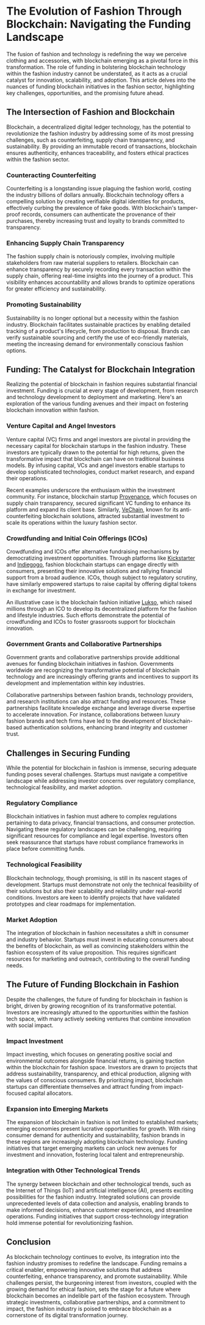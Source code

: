 # The Evolution of Fashion Through Blockchain: Navigating the Funding Landscape

The fusion of fashion and technology is redefining the way we perceive clothing and accessories, with blockchain emerging as a pivotal force in this transformation. The role of funding in bolstering blockchain technology within the fashion industry cannot be understated, as it acts as a crucial catalyst for innovation, scalability, and adoption. This article delves into the nuances of funding blockchain initiatives in the fashion sector, highlighting key challenges, opportunities, and the promising future ahead.

## The Intersection of Fashion and Blockchain

Blockchain, a decentralized digital ledger technology, has the potential to revolutionize the fashion industry by addressing some of its most pressing challenges, such as counterfeiting, supply chain transparency, and sustainability. By providing an immutable record of transactions, blockchain ensures authenticity, enhances traceability, and fosters ethical practices within the fashion sector.

### Counteracting Counterfeiting

Counterfeiting is a longstanding issue plaguing the fashion world, costing the industry billions of dollars annually. Blockchain technology offers a compelling solution by creating verifiable digital identities for products, effectively curbing the prevalence of fake goods. With blockchain's tamper-proof records, consumers can authenticate the provenance of their purchases, thereby increasing trust and loyalty to brands committed to transparency.

### Enhancing Supply Chain Transparency

The fashion supply chain is notoriously complex, involving multiple stakeholders from raw material suppliers to retailers. Blockchain can enhance transparency by securely recording every transaction within the supply chain, offering real-time insights into the journey of a product. This visibility enhances accountability and allows brands to optimize operations for greater efficiency and sustainability.

### Promoting Sustainability

Sustainability is no longer optional but a necessity within the fashion industry. Blockchain facilitates sustainable practices by enabling detailed tracking of a product's lifecycle, from production to disposal. Brands can verify sustainable sourcing and certify the use of eco-friendly materials, meeting the increasing demand for environmentally conscious fashion options.

## Funding: The Catalyst for Blockchain Integration

Realizing the potential of blockchain in fashion requires substantial financial investment. Funding is crucial at every stage of development, from research and technology development to deployment and marketing. Here's an exploration of the various funding avenues and their impact on fostering blockchain innovation within fashion.

### Venture Capital and Angel Investors

Venture capital (VC) firms and angel investors are pivotal in providing the necessary capital for blockchain startups in the fashion industry. These investors are typically drawn to the potential for high returns, given the transformative impact that blockchain can have on traditional business models. By infusing capital, VCs and angel investors enable startups to develop sophisticated technologies, conduct market research, and expand their operations.

Recent examples underscore the enthusiasm within the investment community. For instance, blockchain startup [Provenance](https://www.provenance.org/), which focuses on supply chain transparency, secured significant VC funding to enhance its platform and expand its client base. Similarly, [VeChain](https://www.vechain.org/), known for its anti-counterfeiting blockchain solutions, attracted substantial investment to scale its operations within the luxury fashion sector.

### Crowdfunding and Initial Coin Offerings (ICOs)

Crowdfunding and ICOs offer alternative fundraising mechanisms by democratizing investment opportunities. Through platforms like [Kickstarter](https://www.kickstarter.com/) and [Indiegogo](https://www.indiegogo.com/), fashion blockchain startups can engage directly with consumers, presenting their innovative solutions and rallying financial support from a broad audience. ICOs, though subject to regulatory scrutiny, have similarly empowered startups to raise capital by offering digital tokens in exchange for investment.

An illustrative case is the blockchain fashion initiative [Lukso](https://www.lukso.network/), which raised millions through an ICO to develop its decentralized platform for the fashion and lifestyle industries. Such efforts demonstrate the potential of crowdfunding and ICOs to foster grassroots support for blockchain innovation.

### Government Grants and Collaborative Partnerships

Government grants and collaborative partnerships provide additional avenues for funding blockchain initiatives in fashion. Governments worldwide are recognizing the transformative potential of blockchain technology and are increasingly offering grants and incentives to support its development and implementation within key industries.

Collaborative partnerships between fashion brands, technology providers, and research institutions can also attract funding and resources. These partnerships facilitate knowledge exchange and leverage diverse expertise to accelerate innovation. For instance, collaborations between luxury fashion brands and tech firms have led to the development of blockchain-based authentication solutions, enhancing brand integrity and customer trust.

## Challenges in Securing Funding

While the potential for blockchain in fashion is immense, securing adequate funding poses several challenges. Startups must navigate a competitive landscape while addressing investor concerns over regulatory compliance, technological feasibility, and market adoption.

### Regulatory Compliance

Blockchain initiatives in fashion must adhere to complex regulations pertaining to data privacy, financial transactions, and consumer protection. Navigating these regulatory landscapes can be challenging, requiring significant resources for compliance and legal expertise. Investors often seek reassurance that startups have robust compliance frameworks in place before committing funds.

### Technological Feasibility

Blockchain technology, though promising, is still in its nascent stages of development. Startups must demonstrate not only the technical feasibility of their solutions but also their scalability and reliability under real-world conditions. Investors are keen to identify projects that have validated prototypes and clear roadmaps for implementation.

### Market Adoption

The integration of blockchain in fashion necessitates a shift in consumer and industry behavior. Startups must invest in educating consumers about the benefits of blockchain, as well as convincing stakeholders within the fashion ecosystem of its value proposition. This requires significant resources for marketing and outreach, contributing to the overall funding needs.

## The Future of Funding Blockchain in Fashion

Despite the challenges, the future of funding for blockchain in fashion is bright, driven by growing recognition of its transformative potential. Investors are increasingly attuned to the opportunities within the fashion tech space, with many actively seeking ventures that combine innovation with social impact.

### Impact Investment

Impact investing, which focuses on generating positive social and environmental outcomes alongside financial returns, is gaining traction within the blockchain for fashion space. Investors are drawn to projects that address sustainability, transparency, and ethical production, aligning with the values of conscious consumers. By prioritizing impact, blockchain startups can differentiate themselves and attract funding from impact-focused capital allocators.

### Expansion into Emerging Markets

The expansion of blockchain in fashion is not limited to established markets; emerging economies present lucrative opportunities for growth. With rising consumer demand for authenticity and sustainability, fashion brands in these regions are increasingly adopting blockchain technology. Funding initiatives that target emerging markets can unlock new avenues for investment and innovation, fostering local talent and entrepreneurship.

### Integration with Other Technological Trends

The synergy between blockchain and other technological trends, such as the Internet of Things (IoT) and artificial intelligence (AI), presents exciting possibilities for the fashion industry. Integrated solutions can provide unprecedented levels of data collection and analysis, enabling brands to make informed decisions, enhance customer experiences, and streamline operations. Funding initiatives that support cross-technology integration hold immense potential for revolutionizing fashion.

## Conclusion

As blockchain technology continues to evolve, its integration into the fashion industry promises to redefine the landscape. Funding remains a critical enabler, empowering innovative solutions that address counterfeiting, enhance transparency, and promote sustainability. While challenges persist, the burgeoning interest from investors, coupled with the growing demand for ethical fashion, sets the stage for a future where blockchain becomes an indelible part of the fashion ecosystem. Through strategic investments, collaborative partnerships, and a commitment to impact, the fashion industry is poised to embrace blockchain as a cornerstone of its digital transformation journey.